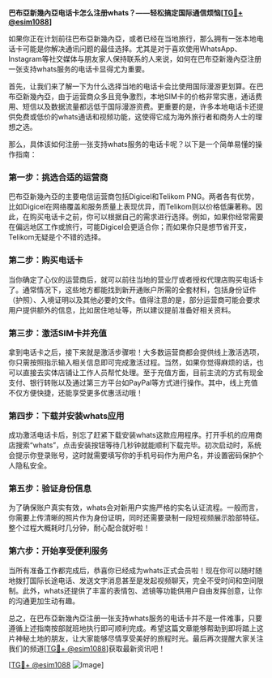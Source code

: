 **巴布亞新幾內亞电话卡怎么注册whats？——轻松搞定国际通信烦恼[[TG💪+ @esim1088](https://t.me/s/esim1088)]**

如果你正在计划前往巴布亞新幾內亞，或者已经在当地旅行，那么拥有一张本地电话卡可能是你解决通讯问题的最佳选择。尤其是对于喜欢使用WhatsApp、Instagram等社交媒体与朋友家人保持联系的人来说，如何在巴布亞新幾內亞注册一张支持whats服务的电话卡显得尤为重要。

首先，让我们来了解一下为什么选择当地的电话卡会比使用国际漫游更划算。在巴布亞新幾內亞，由于运营商众多且竞争激烈，本地SIM卡的价格非常实惠，通话费用、短信以及数据流量都远低于国际漫游资费。更重要的是，许多本地电话卡还提供免费或低价的whats通话和视频功能，这使得它成为海外旅行者和商务人士的理想之选。

那么，具体该如何注册一张支持whats服务的电话卡呢？以下是一个简单易懂的操作指南：

### 第一步：挑选合适的运营商

巴布亞新幾內亞的主要电信运营商包括Digicel和Telikom PNG。两者各有优势，比如Digicel在网络覆盖和服务质量上表现优异，而Telikom则以价格低廉著称。因此，在购买电话卡之前，你可以根据自己的需求进行选择。例如，如果你经常需要在偏远地区工作或旅行，可能Digicel会更适合你；而如果你只是想节省开支，Telikom无疑是个不错的选择。

### 第二步：购买电话卡

当你确定了心仪的运营商后，就可以前往当地的营业厅或者授权代理店购买电话卡了。通常情况下，这些地方都能找到新开通账户所需的全套材料，包括身份证件（护照）、入境证明以及其他必要的文件。值得注意的是，部分运营商可能会要求用户提供额外的信息，比如居住地址等，所以建议提前准备好相关资料。

### 第三步：激活SIM卡并充值

拿到电话卡之后，接下来就是激活步骤啦！大多数运营商都会提供线上激活选项，你只需按照指示输入相关信息即可完成激活过程。当然，如果你觉得麻烦的话，也可以直接去实体店铺让工作人员帮忙处理。至于充值方面，目前主流的方式有现金支付、银行转账以及通过第三方平台如PayPal等方式进行操作。其中，线上充值不仅方便快捷，还能享受更多优惠活动哦！

### 第四步：下载并安装whats应用

成功激活电话卡后，别忘了赶紧下载安装whats这款应用程序。打开手机的应用商店搜索“whats”，点击安装按钮等待几秒钟就能顺利下载完毕。初次启动时，系统会提示你登录账号，这时就需要填写你的手机号码作为用户名，并设置密码保护个人隐私安全。

### 第五步：验证身份信息

为了确保账户真实有效，whats会对新用户实施严格的实名认证流程。一般而言，你需要上传清晰的照片作为身份证明，同时还需要录制一段短视频展示脸部特征。整个过程大概耗时几分钟，耐心配合就好啦！

### 第六步：开始享受便利服务

当所有准备工作都完成后，恭喜你已经成为whats正式会员啦！现在你可以随时随地拨打国际长途电话、发送文字消息甚至是发起视频聊天，完全不受时间和空间限制。此外，whats还提供了丰富的表情包、滤镜等功能供用户自由发挥创意，让你的沟通更加生动有趣。

总之，在巴布亞新幾內亞注册一张支持whats服务的电话卡并不是一件难事，只要遵循上述指南按部就班地执行即可顺利完成。希望这篇文章能够帮助到即将踏上这片神秘土地的朋友，让大家能够尽情享受美好的旅程时光。最后再次提醒大家关注我们的频道[[TG💪+ @esim1088](https://t.me/s/esim1088)]获取最新资讯吧！

[[TG💪+ @esim1088](https://t.me/s/esim1088) ![Image](https://i.postimg.cc/4NQfJmqS/Snipaste-2025-05-13-00-14-12.png)]